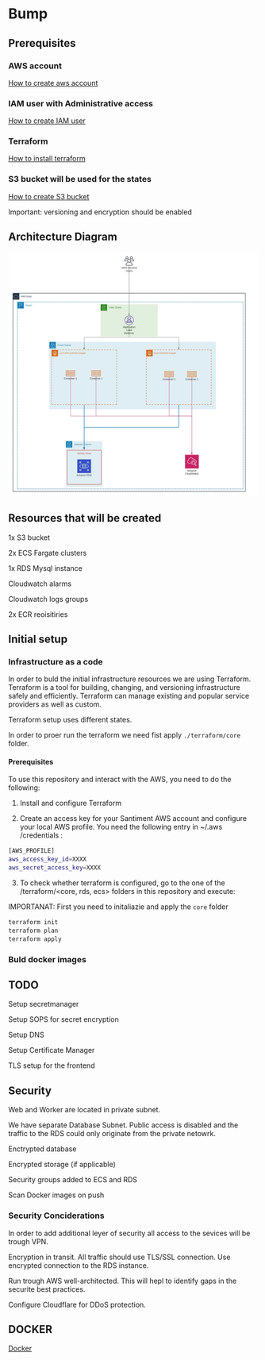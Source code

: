 # Bump

## Prerequisites

### AWS account

[How to create aws account](https://aws.amazon.com/premiumsupport/knowledge-center/create-and-activate-aws-account/)

### IAM user with Administrative access

[How to create IAM user](https://docs.aws.amazon.com/IAM/latest/UserGuide/id_users_create.html)

### Terraform

[How to install terraform](https://learn.hashicorp.com/tutorials/terraform/install-cli?in=terraform/aws-get-started)

### S3 bucket will be used for the states

[How to create S3 bucket](https://docs.aws.amazon.com/AmazonS3/latest/userguide/create-bucket-overview.html)

Important:
versioning and encryption should be enabled

## Architecture Diagram

![Architecture](architecture.jpeg)

## Resources that will be created

1x S3 bucket

2x ECS Fargate clusters

1x RDS Mysql instance

Cloudwatch alarms

Cloudwatch logs groups

2x ECR reoisitiries

## Initial setup

### Infrastructure as a code

In order to buld the initial infrastructure resources we are using Terraform. Terraform is a tool for building, changing, and versioning infrastructure
safely and efficiently. Terraform can manage existing and popular service providers as well as custom.

Terraform setup uses different states.

In order to proer run the terraform we need fist apply `./terraform/core` folder.

#### Prerequisites

To use this repository and interact with the AWS, you need to do the following:

1. Install and configure Terraform

2. Create an access key for your Santiment AWS account and configure your local AWS profile. You need the following entry in ~/.aws
/credentials :

```sh
[AWS_PROFILE]
aws_access_key_id=XXXX
aws_secret_access_key=XXXX
```

3. To check whether terraform is configured, go to the one of the /terraform/<core, rds, ecs> folders in this repository and execute:

IMPORTANAT: First you need to initaliazie and apply the `core` folder

```sh
terraform init
terraform plan
terraform apply
```

### Buld docker images

## TODO

Setup secretmanager

Setup SOPS for secret encryption

Setup DNS

Setup Certificate Manager

TLS setup for the frontend

## Security

Web and Worker are located in private subnet.

We have separate Database Subnet. Public access is disabled and the traffic to the RDS could only originate from the private netowrk.

Enctrypted database

Encrypted storage (if applicable)

Security groups added to ECS and RDS

Scan Docker images on push

### Security Conciderations

In order to add additional leyer of security all access to the sevices will be trough VPN.

Encryption in transit. All traffic should use TLS/SSL connection. Use encrypted connection to the RDS instance.

Run trough AWS well-architected. This will hepl to identify gaps in the securite best practices.

Configure Cloudflare for DDoS protection.

## DOCKER

[Docker](./docker/README.md)